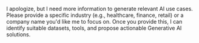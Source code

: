I apologize, but I need more information to generate relevant AI use cases. Please provide a specific industry (e.g., healthcare, finance, retail) or a company name you'd like me to focus on. Once you provide this, I can identify suitable datasets, tools, and propose actionable Generative AI solutions.